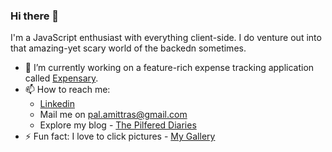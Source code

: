 ### Hi there 👋

I'm a JavaScript enthusiast with everything client-side. I do venture out into that amazing-yet scary world of the backedn sometimes. 

- 🔭 I’m currently working on a feature-rich expense tracking application called [Expensary]([url](https://github.com/amittras-pal/expensary)).
- 📫 How to reach me:
  - [Linkedin](https://linkedin.com/in/amittras-pal) 
  - Mail me on [pal.amittras@gmail.com](mailto:pal.amittras@gmail.com)
  - Explore my blog - [The Pilfered Diaries](https://thepilfereddiaries.in)
- ⚡ Fun fact: I love to click pictures - [My Gallery](https://instagram.com/the.pilfered.diaries)

<!--
**amittras-pal/amittras-pal** is a ✨ _special_ ✨ repository because its `README.md` (this file) appears on your GitHub profile.

Here are some ideas to get you started:

- 🔭 I’m currently working on ...
- 🌱 I’m currently learning ...
- 👯 I’m looking to collaborate on ...
- 🤔 I’m looking for help with ...
- 💬 Ask me about ...
- 📫 How to reach me: ...
- 😄 Pronouns: ...
- ⚡ Fun fact: ...
-->
